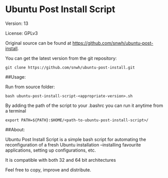 Ubuntu Post Install Script
==========================

Version: 13

License: GPLv3

Original source can be found at https://github.com/snwh/ubuntu-post-install.

You can get the latest version from the git repository:

    git clone https://github.com/snwh/ubuntu-post-install.git

##Usage:

Run from source folder:

    bash ubuntu-post-install-script-<appropriate-version>.sh

By adding the path of the script to your .bashrc you can run it anytime from a terminal
	
	export PATH=${PATH}:$HOME/<path-to-ubuntu-post-install-script>/


##About:

Ubuntu Post Install Script is a simple bash script for automating the reconfiguration of a fresh Ubuntu installation –installing favourite applications, setting up configurations, etc. 

It is compatible with both 32 and 64 bit architectures 

Feel free to copy, improve and distribute.